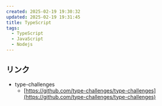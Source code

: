 ```yaml
---
created: 2025-02-19 19:30:32
updated: 2025-02-19 19:31:45
title: TypeScript
tags:
  - TypeScript
  - JavaScript
  - Nodejs
---
```

## リンク
- type-challenges
	- [https://github.com/type-challenges/type-challenges](https://github.com/type-challenges/type-challenges)